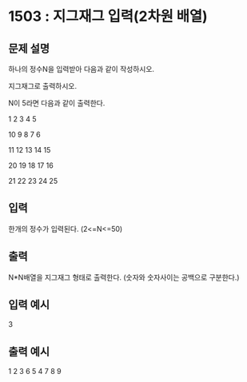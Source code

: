 # 1503 : 지그재그 입력(2차원 배열)
  
## 문제 설명    
하나의 정수N을 입력받아 다음과 같이 작성하시오.

지그재그로 출력하시오.

N이 5라면 다음과 같이 출력한다.

1 2 3 4 5

10 9 8 7 6

11 12 13 14 15

20 19 18 17 16

21 22 23 24 25

## 입력
한개의 정수가 입력된다. (2<=N<=50)

## 출력
N*N배열을 지그재그 형태로 출력한다. (숫자와 숫자사이는 공백으로 구분한다.)

## 입력 예시   
3

## 출력 예시
1 2 3 
6 5 4 
7 8 9 
